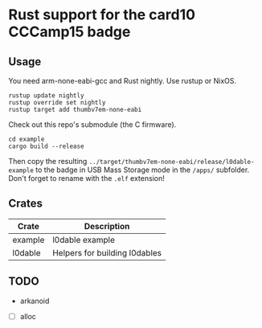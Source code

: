 # Rust support for the card10 CCCamp15 badge

## Usage

You need arm-none-eabi-gcc and Rust nightly. Use rustup or NixOS.

```shell
rustup update nightly
rustup override set nightly
rustup target add thumbv7em-none-eabi
```

Check out this repo's submodule (the C firmware).

```shell
cd example
cargo build --release
```

Then copy the resulting
`../target/thumbv7em-none-eabi/release/l0dable-example` to the badge
in USB Mass Storage mode in the `/apps/` subfolder. Don't forget to
rename with the `.elf` extension!

## Crates

| Crate    | Description                                               |
| ----     | ---                                                       |
| example  | l0dable example                                           |
| l0dable  | Helpers for building l0dables                             |

## TODO

- arkanoid
- [ ] alloc

